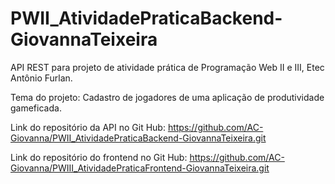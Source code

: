 # PWII_AtividadePraticaBackend-GiovannaTeixeira
API REST para projeto de atividade prática de Programação Web II e III, Etec Antônio Furlan.

Tema do projeto:
Cadastro de jogadores de uma aplicação de produtividade gameficada.

Link do repositório da API no Git Hub:
https://github.com/AC-Giovanna/PWII_AtividadePraticaBackend-GiovannaTeixeira.git

Link do repositório do frontend no Git Hub:
https://github.com/AC-Giovanna/PWIII_AtividadePraticaFrontend-GiovannaTeixeira.git
